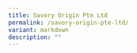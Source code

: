 ```yaml
---
title: Savory Origin Pte Ltd
permalink: /savory-origin-pte-ltd/
variant: markdown
description: ""
---
```

